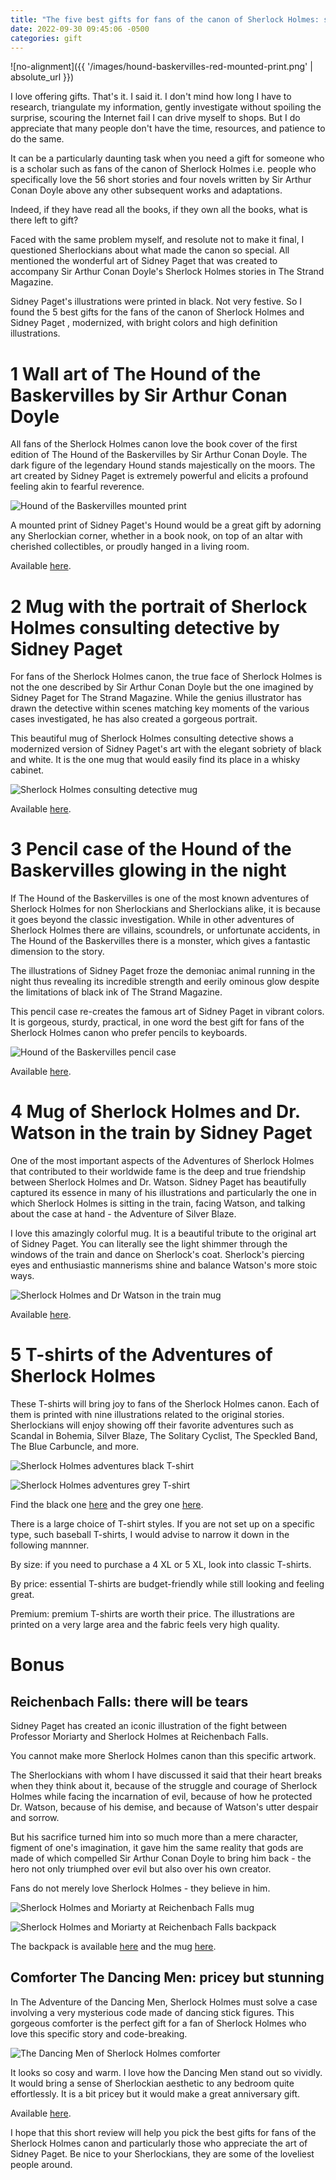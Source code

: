 ```yaml
---
title: "The five best gifts for fans of the canon of Sherlock Holmes: special Sidney Paget"
date: 2022-09-30 09:45:06 -0500
categories: gift
---
```


![no-alignment]({{ '/images/hound-baskervilles-red-mounted-print.png' | absolute_url }})

I love offering gifts. That's it. I said it. I don't mind how long I have to research, triangulate my information, gently investigate without spoiling the surprise, scouring the Internet fail I can drive myself to shops. But I do appreciate that many people don't have the time, resources, and patience to do the same.

It can be a particularly daunting task when you need a gift for someone who is a scholar such as fans of the canon of Sherlock Holmes i.e. people who specifically love the 56 short stories and four novels written by Sir Arthur Conan Doyle above any other subsequent works and adaptations.

Indeed, if they have read all the books, if they own all the books, what is there left to gift?

Faced with the same problem myself, and resolute not to make it final, I questioned Sherlockians about what made the canon so special. All mentioned the wonderful art of Sidney Paget that was created to accompany Sir Arthur Conan Doyle's Sherlock Holmes stories in The Strand Magazine. 

Sidney Paget's illustrations were printed in black. Not very festive. So I found the 5 best gifts for the fans of the canon of Sherlock Holmes and Sidney Paget , modernized, with bright colors and high definition illustrations.

# 1 Wall art of The Hound of the Baskervilles by Sir Arthur Conan Doyle

All fans of the Sherlock Holmes canon love the book cover of the first edition of The Hound of the Baskervilles by Sir Arthur Conan Doyle. The dark figure of the legendary Hound stands majestically on the moors. The art created by Sidney Paget is extremely powerful and elicits a profound feeling akin to fearful reverence. 

![Hound of the Baskervilles mounted print](/images/hound-baskervilles-red-mounted-print.png)

A mounted print of Sidney Paget's Hound would be a great gift by adorning any Sherlockian corner, whether in a book nook, on top of an altar with cherished collectibles, or proudly hanged in a living room.

Available [here](https://www.redbubble.com/i/canvas-print/The-Hound-of-the-Baskervilles-1902-red-mounted-print-by-VioletAndOberon/85583292.3PBQX).


# 2 Mug with the portrait of Sherlock Holmes consulting detective by Sidney Paget

For fans of the Sherlock Holmes canon, the true face of Sherlock Holmes is not the one described by Sir Arthur Conan Doyle but the one imagined by Sidney Paget for The Strand Magazine. While the genius illustrator has drawn the detective within scenes matching key moments of the various cases investigated, he has also created a gorgeous portrait.

This beautiful mug of Sherlock Holmes consulting detective shows a modernized version of Sidney Paget's art with the elegant sobriety of black and white. It is the one mug that would easily find its place in a whisky cabinet.

![Sherlock Holmes consulting detective mug](/images/sherlock-holmes-consulting-mug.png)


Available [here](https://www.redbubble.com/i/mug/Sherlock-Holmes-Consulting-Detective-adapted-from-Sidney-Paget-Negative-White-by-VioletAndOberon/94819569.9Q0AD).


# 3 Pencil case of the Hound of the Baskervilles glowing in the night

If The Hound of the Baskervilles is one of the most known adventures of Sherlock Holmes for non Sherlockians and Sherlockians alike, it is because it goes beyond the classic investigation. While in other adventures of Sherlock Holmes there are villains, scoundrels, or unfortunate accidents, in The Hound of the Baskervilles there is a monster, which gives a fantastic dimension to the story. 

The illustrations of Sidney Paget froze the demoniac animal running in the night thus revealing its incredible strength and eerily ominous glow despite the limitations of black ink of The Strand Magazine. 

This pencil case re-creates the famous art of Sidney Paget in vibrant colors. It is gorgeous, sturdy, practical, in one word the best gift for fans of the Sherlock Holmes canon who prefer pencils to keyboards.

![Hound of the Baskervilles pencil case](/images/hound-baskervilles-night-blue-pouch.png)

Available [here](https://www.redbubble.com/i/pouch/Hound-Baskervilles-night-pouches-by-VioletAndOberon/80034190.440R3).



# 4 Mug of Sherlock Holmes and Dr. Watson in the train by Sidney Paget

One of the most important aspects of the Adventures of Sherlock Holmes that contributed to their worldwide fame is the deep and true friendship between Sherlock Holmes and Dr. Watson. Sidney Paget has beautifully captured its essence in many of his illustrations and particularly the one in which Sherlock Holmes is sitting in the train, facing Watson, and talking about the case at hand - the Adventure of Silver Blaze.

I love this amazingly colorful mug. It is a beautiful tribute to the original art of Sidney Paget. You can literally see the light shimmer through the windows of the train and dance on Sherlock's coat. Sherlock's piercing eyes and enthusiastic mannerisms shine and balance Watson's more stoic ways.

![Sherlock Holmes and Dr Watson in the train mug](/images/sherlock-train-mug.png)


Available [here](https://www.redbubble.com/i/mug/Sherlock-Holmes-Watson-train-Silver-Blaze-Mug-by-VioletAndOberon/79620013.9Q0AD).


# 5 T-shirts of the Adventures of Sherlock Holmes

These T-shirts will bring joy to fans of the Sherlock Holmes canon. Each of them is printed with nine illustrations related to the original stories. Sherlockians will enjoy showing off their favorite adventures such as Scandal in Bohemia, Silver Blaze, The Solitary Cyclist, The Speckled Band, The Blue Carbuncle, and more. 


![Sherlock Holmes adventures black T-shirt](/images/sherlock-holmes-adventures-blackt.png)

![Sherlock Holmes adventures grey T-shirt](/images/sherlock-holmes-adventures-greyt.png)

Find the black one [here](https://www.redbubble.com/i/t-shirt/Sherlock-Holmes-adventures-Page-Dorr-Steele-Gibson-squares-tee-shirt-c-by-VioletAndOberon/80521211.IJ6L0.XYZ) and the grey one [here](https://www.redbubble.com/i/t-shirt/Sherlock-Holmes-adventures-viewed-by-Sidney-Paget-b-large-print-by-VioletAndOberon/79739710.0S66D). 

There is a large choice of T-shirt styles. If you are not set up on a specific type, such baseball T-shirts, I would advise to narrow it down in the following mannner.

By size: if you need to purchase a 4 XL or 5 XL, look into classic T-shirts.

By price: essential T-shirts are budget-friendly while still looking and feeling great.

Premium: premium T-shirts are worth their price. The illustrations are printed on a very large area and the fabric feels very high quality.

# Bonus

## Reichenbach Falls: there will be tears

Sidney Paget has created an iconic illustration of the fight between Professor Moriarty and Sherlock Holmes at Reichenbach Falls. 

You cannot make more Sherlock Holmes canon than this specific artwork. 

The Sherlockians with whom I have discussed it said that their heart breaks when they think about it, because of the struggle and courage of Sherlock Holmes while facing the incarnation of evil, because of how he protected Dr. Watson, because of his demise, and because of  Watson's utter despair and sorrow.

But his sacrifice turned him into so much more than a mere character, figment of one's imagination, it gave him the same reality that gods are made of which compelled Sir Arthur Conan Doyle to bring him back - the hero not only triumphed over evil but also over his own creator. 

Fans do not merely love Sherlock Holmes - they believe in him.  

![Sherlock Holmes and Moriarty at Reichenbach Falls mug](/images/sherlock-reichenbach-falls-mug.png)

![Sherlock Holmes and Moriarty at Reichenbach Falls backpack](/images/sherlock-reichenbach-backpack.jpg)


The backpack is available [here](https://www.redbubble.com/i/backpack/Sherlock-Holmes-and-Professor-Moriarty-at-Reichenbach-Falls-backpack-by-VioletAndOberon/83454597.K1KHE) and the mug [here](https://www.redbubble.com/i/mug/Sherlock-Holmes-and-Moriarty-at-Reichenbach-Falls-Quote-mug-by-VioletAndOberon/78439641.9Q0AD).


## Comforter The Dancing Men: pricey but stunning

In The Adventure of the Dancing Men, Sherlock Holmes must solve a case involving a very mysterious code made of dancing stick figures. This gorgeous comforter is the perfect gift for a fan of Sherlock Holmes who love this specific story and code-breaking. 

![The Dancing Men of Sherlock Holmes comforter](/images/dancing-men-comforter-black.png)

It looks so cosy and warm. I love how the Dancing Men stand out so vividly. It would bring a sense of Sherlockian aesthetic to any bedroom quite effortlessly. It is a bit pricey but it would make a great anniversary gift.

Available [here](https://www.redbubble.com/i/comforter/Dancing-men-symbols-black-beige-by-VioletAndOberon/73956803.UBAD9).


I hope that this short review will help you pick the best gifts for fans of the Sherlock Holmes canon and particularly those who appreciate the art of Sidney Paget.
Be nice to your Sherlockians, they are some of the loveliest people around.  



